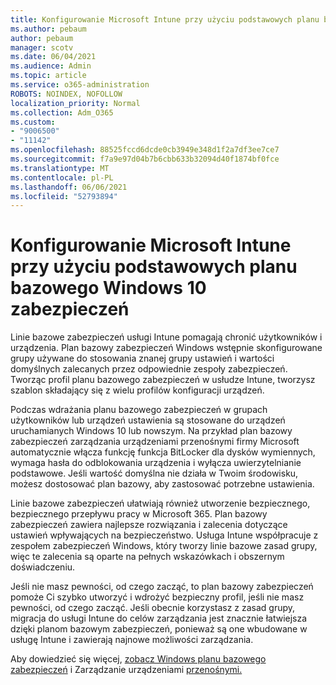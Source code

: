 ```yaml
---
title: Konfigurowanie Microsoft Intune przy użyciu podstawowych planu bazowego Windows 10 zabezpieczeń
ms.author: pebaum
author: pebaum
manager: scotv
ms.date: 06/04/2021
ms.audience: Admin
ms.topic: article
ms.service: o365-administration
ROBOTS: NOINDEX, NOFOLLOW
localization_priority: Normal
ms.collection: Adm_O365
ms.custom:
- "9006500"
- "11142"
ms.openlocfilehash: 88525fccd6dcde0cb3949e348d1f2a7df3ee7ce7
ms.sourcegitcommit: f7a9e97d04b7b6cbb633b32094d40f1874bf0fce
ms.translationtype: MT
ms.contentlocale: pl-PL
ms.lasthandoff: 06/06/2021
ms.locfileid: "52793894"
---
```

# <a name="use-microsoft-intune-security-baselines-to-configure-windows-10-devices"></a>Konfigurowanie Microsoft Intune przy użyciu podstawowych planu bazowego Windows 10 zabezpieczeń

Linie bazowe zabezpieczeń usługi Intune pomagają chronić użytkowników i urządzenia. Plan bazowy zabezpieczeń Windows wstępnie skonfigurowane grupy używane do stosowania znanej grupy ustawień i wartości domyślnych zalecanych przez odpowiednie zespoły zabezpieczeń. Tworząc profil planu bazowego zabezpieczeń w usłudze Intune, tworzysz szablon składający się z wielu profilów konfiguracji urządzeń.

Podczas wdrażania planu bazowego zabezpieczeń w grupach użytkowników lub urządzeń ustawienia są stosowane do urządzeń uruchamianych Windows 10 lub nowszym. Na przykład plan bazowy zabezpieczeń zarządzania urządzeniami przenośnymi firmy Microsoft automatycznie włącza funkcję funkcja BitLocker dla dysków wymiennych, wymaga hasła do odblokowania urządzenia i wyłącza uwierzytelnianie podstawowe. Jeśli wartość domyślna nie działa w Twoim środowisku, możesz dostosować plan bazowy, aby zastosować potrzebne ustawienia.

Linie bazowe zabezpieczeń ułatwiają również utworzenie bezpiecznego, bezpiecznego przepływu pracy w Microsoft 365. Plan bazowy zabezpieczeń zawiera najlepsze rozwiązania i zalecenia dotyczące ustawień wpływających na bezpieczeństwo. Usługa Intune współpracuje z zespołem zabezpieczeń Windows, który tworzy linie bazowe zasad grupy, więc te zalecenia są oparte na pełnych wskazówkach i obszernym doświadczeniu.

Jeśli nie masz pewności, od czego zacząć, to plan bazowy zabezpieczeń pomoże Ci szybko utworzyć i wdrożyć bezpieczny profil, jeśli nie masz pewności, od czego zacząć. Jeśli obecnie korzystasz z zasad grupy, migracja do usługi Intune do celów zarządzania jest znacznie łatwiejsza dzięki planom bazowym zabezpieczeń, ponieważ są one wbudowane w usługę Intune i zawierają najnowe możliwości zarządzania.

Aby dowiedzieć się więcej, [zobacz Windows planu bazowego zabezpieczeń](/windows/security/threat-protection/windows-security-baselines) i Zarządzanie urządzeniami [przenośnymi.](/windows/client-management/mdm/)

